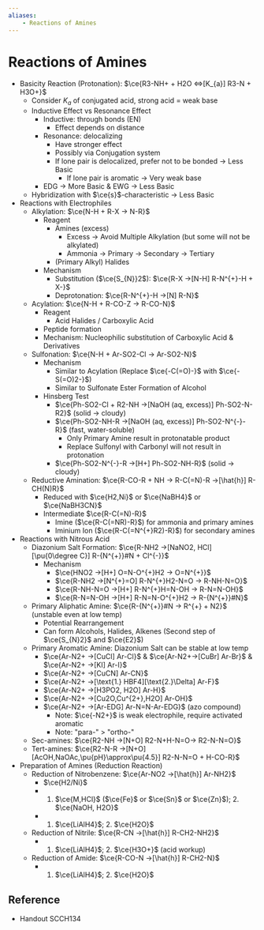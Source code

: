 ```yaml
---
aliases:
    - Reactions of Amines
---
```


# Reactions of Amines

- Basicity Reaction (Protonation): $\ce{R3-NH+ + H2O <=>[K_{a}] R3-N + H3O+}$
    - Consider $K_{a}$ of conjugated acid, strong acid = weak base
    - Inductive Effect vs Resonance Effect
        - Inductive: through bonds (EN)
            - Effect depends on distance
        - Resonance: delocalizing
            - Have stronger effect
            - Possibly via Conjugation system
            - If lone pair is delocalized, prefer not to be bonded → Less Basic
                - If lone pair is aromatic → Very weak base
        - EDG → More Basic & EWG → Less Basic
    - Hybridization with $\ce{s}$-characteristic → Less Basic
- Reactions with Electrophiles
    - Alkylation: $\ce{N-H + R-X -> N-R}$
        - Reagent
            - Amines (excess)
                - Excess → Avoid Multiple Alkylation (but some will not be alkylated)
                - Ammonia → Primary → Secondary → Tertiary
            - (Primary Alkyl) Halides
        - Mechanism
            - Substitution ($\ce{S_{N}}2$): $\ce{R-X ->[N-H] R-N^{+}-H + X-}$
            - Deprotonation: $\ce{R-N^{+}-H ->[N] R-N}$
    - Acylation: $\ce{N-H + R-CO-Z -> R-CO-N}$
        - Reagent
            - Acid Halides / Carboxylic Acid
        - Peptide formation
        - Mechanism: Nucleophilic substitution of Carboxylic Acid & Derivatives
    - Sulfonation: $\ce{N-H + Ar-SO2-Cl -> Ar-SO2-N}$
        - Mechanism
            - Similar to Acylation (Replace $\ce{-C(=O)-}$ with $\ce{-S(=O)2-}$)
            - Similar to Sulfonate Ester Formation of Alcohol
        - Hinsberg Test
            - $\ce{Ph-SO2-Cl + R2-NH ->[NaOH (aq, excess)] Ph-SO2-N-R2}$ (solid → cloudy)
            - $\ce{Ph-SO2-NH-R ->[NaOH (aq, excess)] Ph-SO2-N^{-}-R}$ (fast, water-soluble)
                - Only Primary Amine result in protonatable product
                - Replace Sulfonyl with Carbonyl will not result in protonation
            - $\ce{Ph-SO2-N^{-}-R ->[H+] Ph-SO2-NH-R}$ (solid → cloudy)
    - Reductive Amination: $\ce{R-CO-R + NH -> R-C(=N)-R ->[\hat{h}] R-CH(N)R}$
        - Reduced with $\ce{H2,Ni}$ or $\ce{NaBH4}$ or $\ce{NaBH3CN}$
        - Intermediate $\ce{R-C(=N)-R}$
            - Imine ($\ce{R-C(=NR)-R}$) for ammonia and primary amines
            - Iminium Ion ($\ce{R-C(=N^{+}R2)-R}$) for secondary amines
- Reactions with Nitrous Acid
    - Diazonium Salt Formation: $\ce{R-NH2 ->[NaNO2, HCl][\pu{0\degree C}] R-{N^{+}}#N + Cl^{-}}$
        - Mechanism
            - $\ce{HNO2 ->[H+] O=N-O^{+}H2 -> O=N^{+}}$
            - $\ce{R-NH2 ->[N^{+}=O] R-N^{+}H2-N=O -> R-NH-N=O}$
            - $\ce{R-NH-N=O ->[H+] R-N^{+}H=N-OH -> R-N=N-OH}$
            - $\ce{R-N=N-OH ->[H+] R-N=N-O^{+}H2 -> R-{N^{+}}#N}$
    - Primary Aliphatic Amine: $\ce{R-{N^{+}}#N -> R^{+} + N2}$ (unstable even at low temp)
        - Potential Rearrangement
        - Can form Alcohols, Halides, Alkenes (Second step of $\ce{S_{N}2}$ and $\ce{E2}$)
    - Primary Aromatic Amine: Diazonium Salt can be stable at low temp
        - $\ce{Ar-N2+ ->[CuCl] Ar-Cl}$ & $\ce{Ar-N2+->[CuBr] Ar-Br}$ & $\ce{Ar-N2+ ->[KI] Ar-I}$
        - $\ce{Ar-N2+ ->[CuCN] Ar-CN}$
        - $\ce{Ar-N2+ ->[\text{1.} HBF4][\text{2.}\Delta] Ar-F}$
        - $\ce{Ar-N2+ ->[H3PO2, H2O] Ar-H}$
        - $\ce{Ar-N2+ ->[Cu2O,Cu^{2+},H2O] Ar-OH}$
        - $\ce{Ar-N2+ ->[Ar-EDG] Ar-N=N-Ar-EDG}$ (azo compound)
            - Note: $\ce{-N2+}$ is weak electrophile, require activated aromatic
            - Note: "para-" > "ortho-"
    - Sec-amines: $\ce{R2-NH ->[N+O] R2-N+H-N=O-> R2-N-N=O}$
    - Tert-amines: $\ce{R2-N-R ->[N+O][AcOH,NaOAc,\pu{pH}\approx\pu{4.5}] R2-N-N=O + H-CO-R}$
- Preparation of Amines (Reduction Reaction)
    - Reduction of Nitrobenzene: $\ce{Ar-NO2 ->[\hat{h}] Ar-NH2}$
        - $\ce{H2/Ni}$
        - 1. $\ce{M,HCl}$ ($\ce{Fe}$ or $\ce{Sn}$ or $\ce{Zn}$); 2. $\ce{NaOH, H2O}$
        - 1. $\ce{LiAlH4}$; 2. $\ce{H2O}$
    - Reduction of Nitrile: $\ce{R-CN ->[\hat{h}] R-CH2-NH2}$
        - 1. $\ce{LiAlH4}$; 2. $\ce{H3O+}$ (acid workup)
    - Reduction of Amide: $\ce{R-CO-N ->[\hat{h}] R-CH2-N}$
        - 1. $\ce{LiAlH4}$; 2. $\ce{H2O}$

## Reference

- Handout SCCH134
